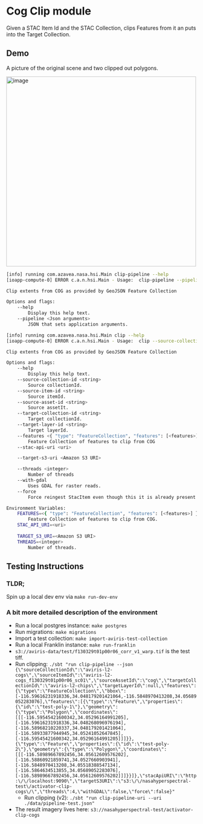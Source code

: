 # Cog Clip module

Given a STAC Item Id and the STAC Collection, clips Features from it an puts into the Target Collection.

## Demo

A picture of the original scene and two clipped out polygons.

<img width="502" alt="image" src="https://user-images.githubusercontent.com/4929546/104251306-6f2eac00-543d-11eb-9ad3-794aae05b7bc.png">

```bash
[info] running com.azavea.nasa.hsi.Main clip-pipeline --help
[ioapp-compute-0] ERROR c.a.n.hsi.Main - Usage:  clip-pipeline --pipeline <Json arguments>

Clip extents from COG as provided by GeoJSON Feature Collection

Options and flags:
    --help
        Display this help text.
    --pipeline <Json arguments>
        JSON that sets application arguments. 

[info] running com.azavea.nasa.hsi.Main clip --help
[ioapp-compute-0] ERROR c.a.n.hsi.Main - Usage:  clip --source-collection-id <string> --source-item-id <string> --source-asset-id <string> --target-collection-id <string> [--target-layer-id <string>] [--features <{ "type": "FeatureCollection", "features": [<features>] }>] [--stac-api-uri <uri>] [--target-s3-uri <Amazon S3 URI>] [--threads <integer>] [--with-gdal] [--force]

Clip extents from COG as provided by GeoJSON Feature Collection

Options and flags:
    --help
        Display this help text.
    --source-collection-id <string>
        Source collectionId.
    --source-item-id <string>
        Source itemId.
    --source-asset-id <string>
        Source assetIt.
    --target-collection-id <string>
        Target collectionId.
    --target-layer-id <string>
        Target layerId.
    --features <{ "type": "FeatureCollection", "features": [<features>] }>
        Feature Collection of features to clip from COG
    --stac-api-uri <uri>

    --target-s3-uri <Amazon S3 URI>

    --threads <integer>
        Number of threads
    --with-gdal
        Uses GDAL for raster reads.
    --force
        Force reingest StacItem even though this it is already present in the catalog.

Environment Variables:
    FEATURES=<{ "type": "FeatureCollection", "features": [<features>] }>
        Feature Collection of features to clip from COG.
    STAC_API_URI=<uri>
    
    TARGET_S3_URI=<Amazon S3 URI>
    THREADS=<integer>
        Number of threads.
```

## Testing Instructions

### TLDR; 
Spin up a local dev env via `make run-dev-env`

### A bit more detailed description of the environment
* Run a local postgres instance: `make postgres`
* Run migrations: `make migrations`
* Import a test collection: `make import-aviris-test-collection`
* Run a local Franklin instance: `make run-franklin`
* `s3://aviris-data/test/f130329t01p00r06_corr_v1_warp.tif` is the test tiff.
* Run clipping: `./sbt "run clip-pipeline --json {\"sourceCollectionId\":\"aviris-l2-cogs\",\"sourceItemId\":\"aviris-l2-cogs_f130329t01p00r06_sc01\",\"sourceAssetId\":\"cog\",\"targetCollectionId\":\"aviris-l2-chips\",\"targetLayerId\":null,\"features\":{\"type\":\"FeatureCollection\",\"bbox\":[-116.59616231918336,34.048179201421064,-116.5848970413208,34.05689052283076],\"features\":[{\"type\":\"Feature\",\"properties\":{\"id\":\"test-poly-1\"},\"geometry\":{\"type\":\"Polygon\",\"coordinates\":[[[-116.59545421600342,34.05296164991205],[-116.59616231918336,34.048268096976194],[-116.58968210220337,34.048179201421064],[-116.58933877944945,34.05241052647845],[-116.59545421600342,34.05296164991205]]]}},{\"type\":\"Feature\",\"properties\":{\"id\":\"test-poly-2\"},\"geometry\":{\"type\":\"Polygon\",\"coordinates\":[[[-116.58989667892456,34.05612609576202],[-116.58860921859741,34.0527660903941],[-116.5848970413208,34.05518388547134],[-116.5864634513855,34.05689052283076],[-116.58989667892456,34.05612609576202]]]}}]},\"stacApiURI\":\"http:\/\/localhost:9090\",\"targetS3URI\":\"s3:\/\/nasahyperspectral-test\/activator-clip-cogs\/\",\"threads\":4,\"withGDAL\":false,\"force\":false}"`
  * Run clipping (v2): `./sbt "run clip-pipeline-uri --uri ./data/pipeline-test.json"`
* The result imagery lives here: `s3://nasahyperspectral-test/activator-clip-cogs`